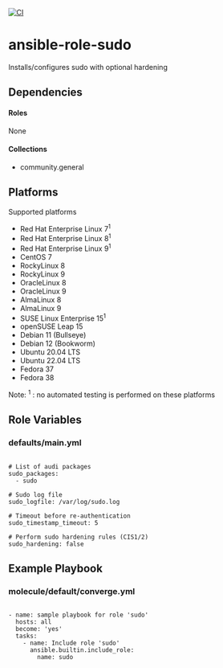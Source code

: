 [![CI](https://github.com/de-it-krachten/ansible-role-sudo/workflows/CI/badge.svg?event=push)](https://github.com/de-it-krachten/ansible-role-sudo/actions?query=workflow%3ACI)


# ansible-role-sudo

Installs/configures sudo with optional hardening



## Dependencies

#### Roles
None

#### Collections
- community.general

## Platforms

Supported platforms

- Red Hat Enterprise Linux 7<sup>1</sup>
- Red Hat Enterprise Linux 8<sup>1</sup>
- Red Hat Enterprise Linux 9<sup>1</sup>
- CentOS 7
- RockyLinux 8
- RockyLinux 9
- OracleLinux 8
- OracleLinux 9
- AlmaLinux 8
- AlmaLinux 9
- SUSE Linux Enterprise 15<sup>1</sup>
- openSUSE Leap 15
- Debian 11 (Bullseye)
- Debian 12 (Bookworm)
- Ubuntu 20.04 LTS
- Ubuntu 22.04 LTS
- Fedora 37
- Fedora 38

Note:
<sup>1</sup> : no automated testing is performed on these platforms

## Role Variables
### defaults/main.yml
<pre><code>
# List of audi packages
sudo_packages:
  - sudo

# Sudo log file
sudo_logfile: /var/log/sudo.log

# Timeout before re-authentication
sudo_timestamp_timeout: 5

# Perform sudo hardening rules (CIS1/2)
sudo_hardening: false
</pre></code>




## Example Playbook
### molecule/default/converge.yml
<pre><code>
- name: sample playbook for role 'sudo'
  hosts: all
  become: 'yes'
  tasks:
    - name: Include role 'sudo'
      ansible.builtin.include_role:
        name: sudo
</pre></code>

